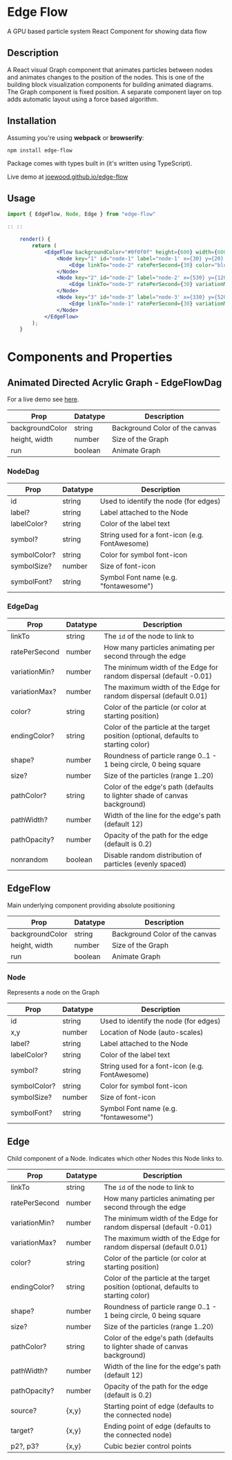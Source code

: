 # Edge Flow
A GPU based particle system React Component for showing data flow 

## Description

A React visual Graph component that animates particles between nodes and animates changes to the position of the nodes. This is one of the
building block visualization components for building animated diagrams. The Graph component is fixed position. A separate component layer 
on top adds automatic layout using a force based algorithm.

## Installation

Assuming you're using **webpack** or **browserify**:

```
npm install edge-flow
```

Package comes with types built in (it's written using TypeScript).

Live demo at [joewood.github.io/edge-flow](http://joewood.github.io/#edge-flow)

## Usage

```jsx
import { EdgeFlow, Node, Edge } from "edge-flow"

:: ::

    render() {
        return (
            <EdgeFlow backgroundColor="#0f0f0f" height={600} width={600} run={true}>
                <Node key="1" id="node-1" label="node-1' x={30} y={20} labelColor="white" >
                    <Edge linkTo="node-2" ratePerSecond={30} color="blue" size={2} />
                </Node>
                <Node key="2" id="node-2" label="node-2' x={530} y={120} labelColor="white">
                    <Edge linkTo="node-3" ratePerSecond={30} variationMin={-0.01} variationMax={0.05} color="red" shape={0.2}/>
                </Node>
                <Node key="3" id="node-3" label="node-3' x={330} y={520} labelColor="white">
                    <Edge linkTo="node-1" ratePerSecond={30} variationMin={-0.06} variationMax={0.06} color="pink" shape={0.8} size={10} />
                </Node>
            </EdgeFlow>
        );
    }
```                     

# Components and Properties



## Animated Directed Acrylic Graph - EdgeFlowDag

For a live demo see [here](http://joewood.github.io/#network).

Prop            | Datatype | Description
----------------|----------|------------
backgroundColor | string   | Background Color of the canvas
height, width   | number   | Size of the Graph
run             | boolean  | Animate Graph 

### NodeDag

Prop            | Datatype | Description
----------------|----------|------------
id              | string   | Used to identify the node (for edges)
label?          | string   | Label attached to the Node
labelColor?     | string   | Color of the label text
symbol?         | string   | String used for a font-icon (e.g. FontAwesome)
symbolColor?    | string   | Color for symbol font-icon
symbolSize?     | number   | Size of font-icon
symbolFont?     | string   | Symbol Font name (e.g. "fontawesome")

### EdgeDag

Prop            | Datatype | Description
----------------|----------|------------
linkTo          | string   | The `id` of the node to link to
ratePerSecond   | number   | How many particles animating per second through the edge
variationMin?   | number   | The minimum width of the Edge for random dispersal (default -0.01)
variationMax?   | number   | The maximum width of the Edge for random dispersal (default 0.01)
color?          | string   | Color of the particle (or color at starting position)
endingColor?    | string   | Color of the particle at the target position (optional, defaults to starting color) 
shape?          | number   | Roundness of particle range 0..1 - 1 being circle, 0 being square
size?           | number   | Size of the particles (range 1..20)
pathColor?      | string   | Color of the edge's path (defaults to lighter shade of canvas background)
pathWidth?      | number   | Width of the line for the edge's path (default 12)
pathOpacity?    | number   | Opacity of the path for the edge (default is 0.2)
nonrandom       | boolean  | Disable random distribution of particles (evenly spaced)

## EdgeFlow

Main underlying component providing absolute positioning

Prop            | Datatype | Description
----------------|----------|------------
backgroundColor | string   | Background Color of the canvas
height, width   | number   | Size of the Graph
run             | boolean  | Animate Graph 

### Node

Represents a node on the Graph

Prop            | Datatype | Description
----------------|----------|------------
id              | string   | Used to identify the node (for edges)
x,y             | number   | Location of Node (auto-scales)
label?          | string   | Label attached to the Node
labelColor?     | string   | Color of the label text
symbol?         | string   | String used for a font-icon (e.g. FontAwesome)
symbolColor?    | string   | Color for symbol font-icon
symbolSize?     | number   | Size of font-icon
symbolFont?     | string   | Symbol Font name (e.g. "fontawesome")

## Edge

Child component of a Node. Indicates which other Nodes this Node links to.

Prop            | Datatype | Description
----------------|----------|------------
linkTo          | string   | The `id` of the node to link to
ratePerSecond   | number   | How many particles animating per second through the edge
variationMin?   | number   | The minimum width of the Edge for random dispersal (default -0.01)
variationMax?   | number   | The maximum width of the Edge for random dispersal (default 0.01)
color?          | string   | Color of the particle (or color at starting position)
endingColor?    | string   | Color of the particle at the target position (optional, defaults to starting color) 
shape?          | number   | Roundness of particle range 0..1 - 1 being circle, 0 being square
size?           | number   | Size of the particles (range 1..20)
pathColor?      | string   | Color of the edge's path (defaults to lighter shade of canvas background)
pathWidth?      | number   | Width of the line for the edge's path (default 12)
pathOpacity?    | number   | Opacity of the path for the edge (default is 0.2)
source?         | {x,y}    | Starting point of edge (defaults to the connected node)
target?         | {x,y}    | Ending point of edge (defaults to the connected node)
p2?, p3?        | {x,y}    | Cubic bezier control points
